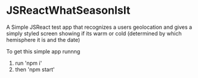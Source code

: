 # JSReactWhatSeasonIsIt
A Simple JSReact test app that recognizes a users geolocation and gives a simply styled screen showing if its warm or cold (determined by which hemisphere it is and the date)

To get this simple app runnng
1. run 'npm i'
2. then 'npm start'
